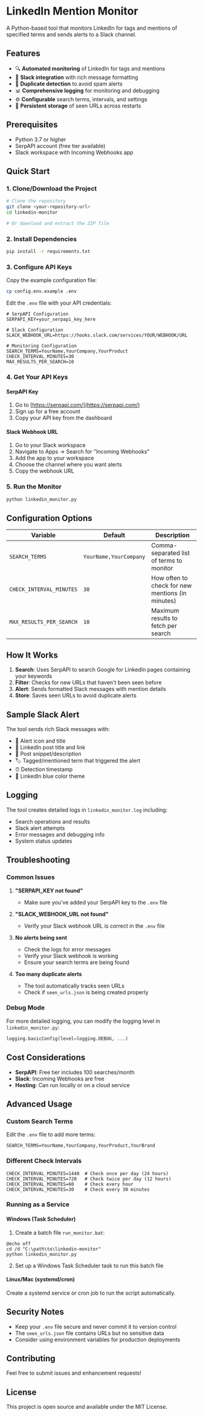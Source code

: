 # LinkedIn Mention Monitor

A Python-based tool that monitors LinkedIn for tags and mentions of specified terms and sends alerts to a Slack channel.

## Features

- 🔍 **Automated monitoring** of LinkedIn for tags and mentions
- 📱 **Slack integration** with rich message formatting
- 🔄 **Duplicate detection** to avoid spam alerts
- 📊 **Comprehensive logging** for monitoring and debugging
- ⚙️ **Configurable** search terms, intervals, and settings
- 💾 **Persistent storage** of seen URLs across restarts

## Prerequisites

- Python 3.7 or higher
- SerpAPI account (free tier available)
- Slack workspace with Incoming Webhooks app

## Quick Start

### 1. Clone/Download the Project
```bash
# Clone the repository
git clone <your-repository-url>
cd linkedin-monitor

# Or download and extract the ZIP file
```

### 2. Install Dependencies
```bash
pip install -r requirements.txt
```

### 3. Configure API Keys

Copy the example configuration file:
```bash
cp config.env.example .env
```

Edit the `.env` file with your API credentials:

```env
# SerpAPI Configuration
SERPAPI_KEY=your_serpapi_key_here

# Slack Configuration
SLACK_WEBHOOK_URL=https://hooks.slack.com/services/YOUR/WEBHOOK/URL

# Monitoring Configuration
SEARCH_TERMS=YourName,YourCompany,YourProduct
CHECK_INTERVAL_MINUTES=30
MAX_RESULTS_PER_SEARCH=10
```

### 4. Get Your API Keys

#### SerpAPI Key
1. Go to [https://serpapi.com/](https://serpapi.com/)
2. Sign up for a free account
3. Copy your API key from the dashboard

#### Slack Webhook URL
1. Go to your Slack workspace
2. Navigate to Apps → Search for "Incoming Webhooks"
3. Add the app to your workspace
4. Choose the channel where you want alerts
5. Copy the webhook URL

### 5. Run the Monitor
```bash
python linkedin_monitor.py
```

## Configuration Options

| Variable | Default | Description |
|----------|---------|-------------|
| `SEARCH_TERMS` | `YourName,YourCompany` | Comma-separated list of terms to monitor |
| `CHECK_INTERVAL_MINUTES` | `30` | How often to check for new mentions (in minutes) |
| `MAX_RESULTS_PER_SEARCH` | `10` | Maximum results to fetch per search |

## How It Works

1. **Search**: Uses SerpAPI to search Google for LinkedIn pages containing your keywords
2. **Filter**: Checks for new URLs that haven't been seen before
3. **Alert**: Sends formatted Slack messages with mention details
4. **Store**: Saves seen URLs to avoid duplicate alerts

## Sample Slack Alert

The tool sends rich Slack messages with:
- 🔔 Alert icon and title
- 📄 LinkedIn post title and link
- 📝 Post snippet/description
- 🏷️ Tagged/mentioned term that triggered the alert
- ⏰ Detection timestamp
- 🎨 LinkedIn blue color theme

## Logging

The tool creates detailed logs in `linkedin_monitor.log` including:
- Search operations and results
- Slack alert attempts
- Error messages and debugging info
- System status updates

## Troubleshooting

### Common Issues

1. **"SERPAPI_KEY not found"**
   - Make sure you've added your SerpAPI key to the `.env` file

2. **"SLACK_WEBHOOK_URL not found"**
   - Verify your Slack webhook URL is correct in the `.env` file

3. **No alerts being sent**
   - Check the logs for error messages
   - Verify your Slack webhook is working
   - Ensure your search terms are being found

4. **Too many duplicate alerts**
   - The tool automatically tracks seen URLs
   - Check if `seen_urls.json` is being created properly

### Debug Mode

For more detailed logging, you can modify the logging level in `linkedin_monitor.py`:

```python
logging.basicConfig(level=logging.DEBUG, ...)
```

## Cost Considerations

- **SerpAPI**: Free tier includes 100 searches/month
- **Slack**: Incoming Webhooks are free
- **Hosting**: Can run locally or on a cloud service

## Advanced Usage

### Custom Search Terms
Edit the `.env` file to add more terms:
```env
SEARCH_TERMS=YourName,YourCompany,YourProduct,YourBrand
```

### Different Check Intervals
```env
CHECK_INTERVAL_MINUTES=1440  # Check once per day (24 hours)
CHECK_INTERVAL_MINUTES=720   # Check twice per day (12 hours)
CHECK_INTERVAL_MINUTES=60    # Check every hour
CHECK_INTERVAL_MINUTES=30    # Check every 30 minutes
```

### Running as a Service

#### Windows (Task Scheduler)
1. Create a batch file `run_monitor.bat`:
```batch
@echo off
cd /d "C:\path\to\linkedin-monitor"
python linkedin_monitor.py
```

2. Set up a Windows Task Scheduler task to run this batch file

#### Linux/Mac (systemd/cron)
Create a systemd service or cron job to run the script automatically.

## Security Notes

- Keep your `.env` file secure and never commit it to version control
- The `seen_urls.json` file contains URLs but no sensitive data
- Consider using environment variables for production deployments

## Contributing

Feel free to submit issues and enhancement requests!

## License

This project is open source and available under the MIT License. 